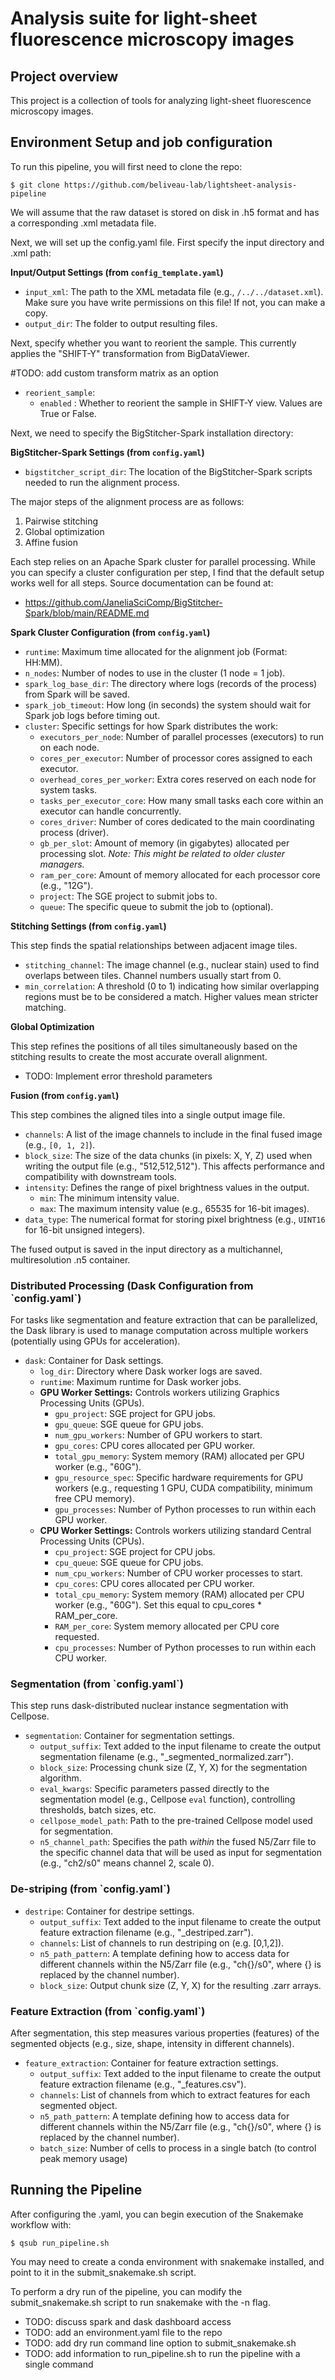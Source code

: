 <h1> Analysis suite for light-sheet fluorescence microscopy images </h1>

<h2> Project overview </h2>

This project is a collection of tools for analyzing light-sheet fluorescence microscopy images.






<h2> Environment Setup and job configuration</h2>

To run this pipeline, you will first need to clone the repo:

`$ git clone https://github.com/beliveau-lab/lightsheet-analysis-pipeline`

We will assume that the raw dataset is stored on disk in .h5 format and has a corresponding .xml metadata file. 

Next, we will set up the config.yaml file. First specify the input directory and .xml path:

**Input/Output Settings (from `config_template.yaml`)**

-   `input_xml`: The path to the XML metadata file (e.g., `/../../dataset.xml`). Make sure you have write permissions on this file! If not, you can make a copy.
-   `output_dir`: The folder to output resulting files.


Next, specify whether you want to reorient the sample. This currently applies the "SHIFT-Y" transformation from BigDataViewer.

#TODO: add custom transform matrix as an option

-   `reorient_sample`: 
    - `enabled` : Whether to reorient the sample in SHIFT-Y view. Values are True or False.


Next, we need to specify the BigStitcher-Spark installation directory:

**BigStitcher-Spark Settings (from `config.yaml`)**

-   `bigstitcher_script_dir`: The location of the BigStitcher-Spark scripts needed to run the alignment process.

The major steps of the alignment process are as follows:

1. Pairwise stitching
2. Global optimization
3. Affine fusion

Each step relies on an Apache Spark cluster for parallel processing. While you can specify a cluster configuration per step, I find that the default setup works well for all steps. Source documentation can be found at:
- https://github.com/JaneliaSciComp/BigStitcher-Spark/blob/main/README.md

**Spark Cluster Configuration (from `config.yaml`)**

-   `runtime`: Maximum time allocated for the alignment job (Format: HH:MM).
-   `n_nodes`: Number of nodes to use in the cluster (1 node = 1 job).
-   `spark_log_base_dir`: The directory where logs (records of the process) from Spark will be saved.
-   `spark_job_timeout`: How long (in seconds) the system should wait for Spark job logs before timing out.
-   `cluster`: Specific settings for how Spark distributes the work:
    -   `executors_per_node`: Number of parallel processes (executors) to run on each node.
    -   `cores_per_executor`: Number of processor cores assigned to each executor.
    -   `overhead_cores_per_worker`: Extra cores reserved on each node for system tasks.
    -   `tasks_per_executor_core`: How many small tasks each core within an executor can handle concurrently.
    -   `cores_driver`: Number of cores dedicated to the main coordinating process (driver).
    -   `gb_per_slot`: Amount of memory (in gigabytes) allocated per processing slot. *Note: This might be related to older cluster managers.*
    -   `ram_per_core`: Amount of memory allocated for each processor core (e.g., "12G").
    -   `project`: The SGE project to submit jobs to.
    -   `queue`: The specific queue to submit the job to (optional).

**Stitching Settings (from `config.yaml`)**

This step finds the spatial relationships between adjacent image tiles.

-   `stitching_channel`: The image channel (e.g., nuclear stain) used to find overlaps between tiles. Channel numbers usually start from 0.
-   `min_correlation`: A threshold (0 to 1) indicating how similar overlapping regions must be to be considered a match. Higher values mean stricter matching.

**Global Optimization**

This step refines the positions of all tiles simultaneously based on the stitching results to create the most accurate overall alignment. 

- TODO: Implement error threshold parameters

**Fusion (from `config.yaml`)**

This step combines the aligned tiles into a single output image file.

-   `channels`: A list of the image channels to include in the final fused image (e.g., `[0, 1, 2]`).
-   `block_size`: The size of the data chunks (in pixels: X, Y, Z) used when writing the output file (e.g., "512,512,512"). This affects performance and compatibility with downstream tools.
-   `intensity`: Defines the range of pixel brightness values in the output.
    -   `min`: The minimum intensity value.
    -   `max`: The maximum intensity value (e.g., 65535 for 16-bit images).
-   `data_type`: The numerical format for storing pixel brightness (e.g., `UINT16` for 16-bit unsigned integers).

The fused output is saved in the input directory as a multichannel, multiresolution .n5 container.

<h3> Distributed Processing (Dask Configuration from `config.yaml`) </h3>

For tasks like segmentation and feature extraction that can be parallelized, the Dask library is used to manage computation across multiple workers (potentially using GPUs for acceleration).

-   `dask`: Container for Dask settings.
    -   `log_dir`: Directory where Dask worker logs are saved.
    -   `runtime`: Maximum runtime for Dask worker jobs.
    -   **GPU Worker Settings:** Controls workers utilizing Graphics Processing Units (GPUs).
        -   `gpu_project`: SGE project for GPU jobs.
        -   `gpu_queue`: SGE queue for GPU jobs.
        -   `num_gpu_workers`: Number of GPU workers to start.
        -   `gpu_cores`: CPU cores allocated per GPU worker.
        -   `total_gpu_memory`: System memory (RAM) allocated per GPU worker (e.g., "60G").
        -   `gpu_resource_spec`: Specific hardware requirements for GPU workers (e.g., requesting 1 GPU, CUDA compatibility, minimum free CPU memory).
        -   `gpu_processes`: Number of Python processes to run within each GPU worker.
    -   **CPU Worker Settings:** Controls workers utilizing standard Central Processing Units (CPUs).
        -   `cpu_project`: SGE project for CPU jobs.
        -   `cpu_queue`: SGE queue for CPU jobs.
        -   `num_cpu_workers`: Number of CPU worker processes to start.
        -   `cpu_cores`: CPU cores allocated per CPU worker.
        -   `total_cpu_memory`: System memory (RAM) allocated per CPU worker (e.g., "60G"). Set this equal to cpu_cores * RAM_per_core.
        -   `RAM_per_core`: System memory allocated per CPU core requested.
        -   `cpu_processes`: Number of Python processes to run within each CPU worker.

<h3> Segmentation (from `config.yaml`) </h3>

This step runs dask-distributed nuclear instance segmentation with Cellpose.

-   `segmentation`: Container for segmentation settings.
    -   `output_suffix`: Text added to the input filename to create the output segmentation filename (e.g., "_segmented_normalized.zarr").
    -   `block_size`: Processing chunk size (Z, Y, X) for the segmentation algorithm.
    -   `eval_kwargs`: Specific parameters passed directly to the segmentation model (e.g., Cellpose `eval` function), controlling thresholds, batch sizes, etc.
    -   `cellpose_model_path`: Path to the pre-trained Cellpose model used for segmentation.
    -   `n5_channel_path`: Specifies the path *within* the fused N5/Zarr file to the specific channel data that will be used as input for segmentation (e.g., "ch2/s0" means channel 2, scale 0).

<h3> De-striping (from `config.yaml`) </h3>

-   `destripe`: Container for destripe settings.
    -   `output_suffix`: Text added to the input filename to create the output feature extraction filename (e.g., "_destriped.zarr").
    -   `channels`: List of channels to run destriping on (e.g. [0,1,2]).
    -   `n5_path_pattern`: A template defining how to access data for different channels within the N5/Zarr file (e.g., "ch{}/s0", where {} is replaced by the channel number).
    -   `block_size`: Output chunk size (Z, Y, X) for the resulting .zarr arrays.

<h3> Feature Extraction (from `config.yaml`) </h3>

After segmentation, this step measures various properties (features) of the segmented objects (e.g., size, shape, intensity in different channels).

-   `feature_extraction`: Container for feature extraction settings.
    -   `output_suffix`: Text added to the input filename to create the output feature extraction filename (e.g., "_features.csv").
    -   `channels`: List of channels from which to extract features for each segmented object.
    -   `n5_path_pattern`: A template defining how to access data for different channels within the N5/Zarr file (e.g., "ch{}/s0", where {} is replaced by the channel number).
    -   `batch_size`: Number of cells to process in a single batch (to control peak memory usage)


<h2> Running the Pipeline </h2>

After configuring the .yaml, you can begin execution of the Snakemake workflow with:

`$ qsub run_pipeline.sh`

You may need to create a conda environment with snakemake installed, and point to it in the submit_snakemake.sh script.

To perform a dry run of the pipeline, you can modify the submit_snakemake.sh script to run snakemake with the -n flag.





- TODO: discuss spark and dask dashboard access
- TODO: add an environment.yaml file to the repo
- TODO: add dry run command line option to submit_snakemake.sh
- TODO: add information to run_pipeline.sh to run the pipeline with a single command

